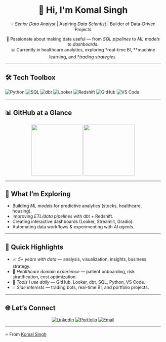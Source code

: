 <!-- Hero / Intro -->
<div align="center">

# 👋 Hi, I'm Komal Singh  

💡 *Senior Data Analyst* | Aspiring *Data Scientist* | Builder of Data-Driven Projects  

🚀 Passionate about making data useful — from *SQL pipelines* to *ML models* to *dashboards*.  
📊 Currently in healthcare analytics, exploring *real-time BI, **machine learning, and **trading strategies*.  

</div>

---

## 🛠 Tech Toolbox
<!-- Use badges to highlight your stack -->
![Python](https://img.shields.io/badge/Python-3776AB?logo=python&logoColor=white&style=for-the-badge)
![SQL](https://img.shields.io/badge/SQL-336791?logo=postgresql&logoColor=white&style=for-the-badge)
![dbt](https://img.shields.io/badge/dbt-FF694B?logo=dbt&logoColor=white&style=for-the-badge)
![Looker](https://img.shields.io/badge/Looker-4285F4?logo=looker&logoColor=white&style=for-the-badge)
![Redshift](https://img.shields.io/badge/Redshift-8C4FFF?logo=amazonredshift&logoColor=white&style=for-the-badge)
![GitHub](https://img.shields.io/badge/GitHub-181717?logo=github&logoColor=white&style=for-the-badge)
![VS Code](https://img.shields.io/badge/VS%20Code-0078D4?logo=visualstudiocode&logoColor=white&style=for-the-badge)

---

## 📊 GitHub at a Glance
<!-- Replace YOURUSERNAME below -->
<p align="center">
  <img src="https://github-readme-stats.vercel.app/api?username=YOURUSERNAME&show_icons=true&theme=radical" height="165">
  <img src="https://github-readme-stats.vercel.app/api/top-langs/?username=YOURUSERNAME&layout=compact&theme=radical" height="165">
</p>

---

## 🌱 What I’m Exploring
- Building *ML models* for predictive analytics (stocks, healthcare, housing).  
- Improving *ETL/data pipelines* with dbt + Redshift.  
- Creating interactive dashboards (Looker, Streamlit, Gradio).  
- Automating data workflows & experimenting with *AI agents*.  

---

## 📌 Quick Highlights
- 📈 *5+ years with data* — analysis, visualization, insights, business strategy.  
- 🏥 *Healthcare domain experience* — patient onboarding, risk stratification, cost optimization.  
- 🔧 *Tools I use daily* — GitHub, Looker, dbt, SQL, Python, VS Code.  
- 💡 *Side interests* — trading bots, real-time BI, and portfolio projects.  

---

## 🌐 Let’s Connect
<p align="center">
  <a href="https://linkedin.com/in/YOUR-LINKEDIN"><img alt="LinkedIn" src="https://img.shields.io/badge/LinkedIn-0A66C2?logo=linkedin&logoColor=white&style=for-the-badge"></a>
  <a href="https://YOUR-PORTFOLIO-URL"><img alt="Portfolio" src="https://img.shields.io/badge/Portfolio-000000?logo=vercel&logoColor=white&style=for-the-badge"></a>
  <a href="mailto:YOUR-EMAIL"><img alt="Email" src="https://img.shields.io/badge/Email-D14836?logo=gmail&logoColor=white&style=for-the-badge"></a>
</p>

---

⭐️ From [Komal Singh](https://github.com/data-viper)
